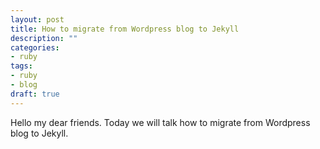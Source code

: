 ```yaml
---
layout: post
title: How to migrate from Wordpress blog to Jekyll
description: ""
categories: 
- ruby
tags: 
- ruby
- blog
draft: true
---
```

Hello my dear friends. Today we will talk how to migrate from Wordpress blog to Jekyll.